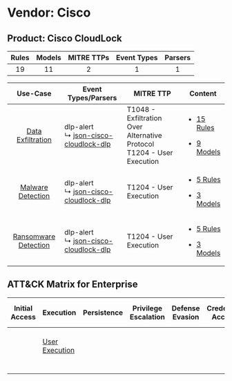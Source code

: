 Vendor: Cisco
=============
Product: Cisco CloudLock
------------------------
| Rules | Models | MITRE TTPs | Event Types | Parsers |
|:-----:|:------:|:----------:|:-----------:|:-------:|
|  19   |   11   |     2      |      1      |    1    |

|                               Use-Case                               | Event Types/Parsers                                                                                | MITRE TTP                                                                    | Content                                                                                                               |
|:--------------------------------------------------------------------:| -------------------------------------------------------------------------------------------------- | ---------------------------------------------------------------------------- | --------------------------------------------------------------------------------------------------------------------- |
|    [Data Exfiltration](../../../UseCases/uc_data_exfiltration.md)    |  dlp-alert<br> ↳ [json-cisco-cloudlock-dlp](Parsers/parserContent_json-cisco-cloudlock-dlp.md)<br> | T1048 - Exfiltration Over Alternative Protocol<br>T1204 - User Execution<br> | [<ul><li>15 Rules</li></ul><ul><li>9 Models</li></ul>](Rules_Models/r_m_cisco_cisco_cloudlock_Data_Exfiltration.md)   |
|    [Malware Detection](../../../UseCases/uc_malware_detection.md)    |  dlp-alert<br> ↳ [json-cisco-cloudlock-dlp](Parsers/parserContent_json-cisco-cloudlock-dlp.md)<br> | T1204 - User Execution<br>                                                   | [<ul><li>5 Rules</li></ul><ul><li>3 Models</li></ul>](Rules_Models/r_m_cisco_cisco_cloudlock_Malware_Detection.md)    |
| [Ransomware Detection](../../../UseCases/uc_ransomware_detection.md) |  dlp-alert<br> ↳ [json-cisco-cloudlock-dlp](Parsers/parserContent_json-cisco-cloudlock-dlp.md)<br> | T1204 - User Execution<br>                                                   | [<ul><li>5 Rules</li></ul><ul><li>3 Models</li></ul>](Rules_Models/r_m_cisco_cisco_cloudlock_Ransomware_Detection.md) |

ATT&CK Matrix for Enterprise
----------------------------
| Initial Access | Execution                                                           | Persistence | Privilege Escalation | Defense Evasion | Credential Access | Discovery | Lateral Movement | Collection | Command and Control | Exfiltration                                                                                | Impact |
| -------------- | ------------------------------------------------------------------- | ----------- | -------------------- | --------------- | ----------------- | --------- | ---------------- | ---------- | ------------------- | ------------------------------------------------------------------------------------------- | ------ |
|                | [User Execution](https://attack.mitre.org/techniques/T1204)<br><br> |             |                      |                 |                   |           |                  |            |                     | [Exfiltration Over Alternative Protocol](https://attack.mitre.org/techniques/T1048)<br><br> |        |